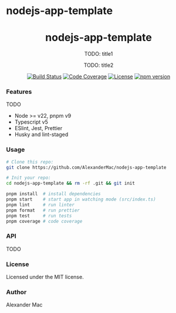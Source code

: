 # nodejs-app-template

<p align="center">
  <h1 align="center">nodejs-app-template</h1>
  <p align="center">TODO: title1</a></p>
  <p align="center">TODO: title2</p>
  <p align="center">
    <a href="https://github.com/alexandermac/nodejs-app-template/actions/workflows/ci.yml?query=branch%3Amaster"><img src="https://github.com/alexandermac/nodejs-app-template/actions/workflows/ci.yml/badge.svg" alt="Build Status"></a>
    <a href="https://codecov.io/gh/AlexanderMac/nodejs-app-template"><img src="https://codecov.io/gh/AlexanderMac/nodejs-app-template/branch/master/graph/badge.svg" alt="Code Coverage"></a>
    <a href="LICENSE"><img src="https://img.shields.io/github/license/alexandermac/nodejs-app-template.svg" alt="License"></a>
    <a href="https://badge.fury.io/js/nodejs-app-template"><img src="https://badge.fury.io/js/nodejs-app-template.svg" alt="npm version"></a>
  </p>
</p>

### Features
TODO
- Node >= v22, pnpm v9
- Typescript v5
- ESlint, Jest, Prettier
- Husky and lint-staged

### Usage
```sh
# Clone this repo:
git clone https://github.com/AlexanderMac/nodejs-app-template

# Init your repo:
cd nodejs-app-template && rm -rf .git && git init

pnpm install  # install dependencies
pnpm start    # start app in watching mode (src/index.ts)
pnpm lint     # run linter
pnpm format   # run prettier
pnpm test     # run tests
pnpm coverage # code coverage
```

### API
TODO

### License
Licensed under the MIT license.

### Author
Alexander Mac
